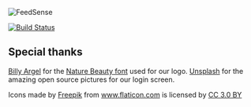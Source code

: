 ![FeedSense](https://github.com/mugbug/feedsense/.extended-logo.png)

[![Build Status](https://travis-ci.org/mugbug/feedsense.svg?branch=master)](https://travis-ci.org/mugbug/feedsense)

## Special thanks

[Billy Argel](https://www.dafont.com/pt/billy-argel.d1573) for the [Nature Beauty font](https://www.dafont.com/pt/nature-beauty.font) used for our logo.
[Unsplash](https://source.unsplash.com/) for the amazing open source pictures for our login screen.

<div>Icons made by <a href="http://www.freepik.com" title="Freepik">Freepik</a> from <a href="https://www.flaticon.com/" title="Flaticon">www.flaticon.com</a> is licensed by <a href="http://creativecommons.org/licenses/by/3.0/" title="Creative Commons BY 3.0" target="_blank">CC 3.0 BY</a></div>

